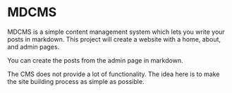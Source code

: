 # MDCMS
 
 MDCMS is a simple content management system which lets you write your posts in markdown. 
 This project will create a website with a home, about, and admin pages.
 
 You can create the posts from the admin page in markdown. 
 
 The CMS does not provide a lot of functionality. The idea here is to make the site building process as simple as possible. 
 
 
